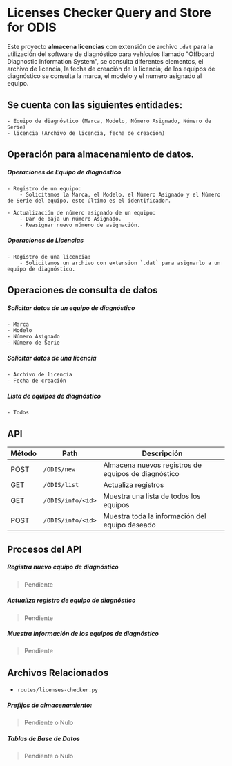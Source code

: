 # Licenses Checker Query and Store for ODIS
Este proyecto **almacena licencias** con extensión de archivo `.dat` para la utilización del software de diagnóstico para vehículos llamado "Offboard Diagnostic Information System", se consulta diferentes elementos, el archivo de licencia, la fecha de creación de la licencia; de los equipos de diagnóstico se consulta la marca, el modelo y el numero asignado al equipo.

## Se cuenta con las siguientes entidades:
	- Equipo de diagnóstico (Marca, Modelo, Número Asignado, Número de Serie)
	- licencia (Archivo de licencia, fecha de creación)

## Operación para almacenamiento de datos.
##### Operaciones de Equipo de diagnóstico
	- Registro de un equipo:
		- Solicitamos la Marca, el Modelo, el Número Asignado y el Número de Serie del equipo, este último es el identificador.

	- Actualización de número asignado de un equipo:
		- Dar de baja un número Asignado.
		- Reasignar nuevo número de asignación.
##### Operaciones de Licencias
	- Registro de una licencia:
		- Solicitamos un archivo con extension `.dat` para asignarlo a un equipo de diagnóstico.

## Operaciones de consulta de datos
#####	Solicitar datos de un equipo de diagnóstico
	- Marca
	- Modelo
	- Número Asignado
	- Número de Serie
#####  Solicitar datos de una licencia
    - Archivo de licencia
    - Fecha de creación
##### Lista de equipos de diagnóstico
    - Todos


## API
| Método | Path              | Descripción                                         |
| -------|-------------------|-----------------------------------------------------|
| POST   | `/ODIS/new`       | Almacena nuevos registros de equipos de diagnóstico |
| GET    | `/ODIS/list`      | Actualiza registros                                 |
| GET    | `/ODIS/info/<id>` | Muestra una lista de todos los equipos              |
| POST   | `/ODIS/info/<id>` | Muestra toda la información del equipo deseado      |


## Procesos del API
##### Registra nuevo equipo de diagnóstico
> Pendiente
##### Actualiza registro de equipo de diagnóstico
> Pendiente
##### Muestra información de los equipos de diagnóstico
> Pendiente

## Archivos Relacionados
 - `routes/licenses-checker.py`
##### Prefijos de almacenamiento:
> Pendiente o Nulo
##### Tablas de Base de Datos
> Pendiente o Nulo
